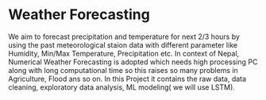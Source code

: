 # Weather Forecasting
We aim to forecast precipitation and temperature for next 2/3 hours by using the past meteorological staion data with different parameter like Humidity,
Min/Max Temperature, Precipitation etc. In context of Nepal, Numerical Weather Forecasting is adopted which needs high processing PC along with long computational
time so this raises so many problems in Agriculture, Flood ans so on. In this Project it contains the raw data, data cleaning, exploratory data analysis,
ML modeling( we will use LSTM).
